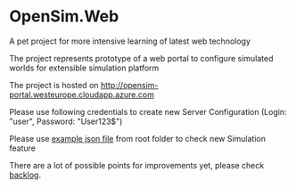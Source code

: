 # OpenSim.Web

A pet project for more intensive learning of latest web technology

The project represents prototype of a web portal to configure simulated worlds for extensible simulation platform 

The project is hosted on http://opensim-portal.westeurope.cloudapp.azure.com

Please use following credentials to create new Server Configuration (Login: "user", Password: "User123$")

Please use [example json file](example-simulation.json) from root folder to check new Simulation feature

There are a lot of possible points for improvements yet, please check [backlog](TODO.txt).
